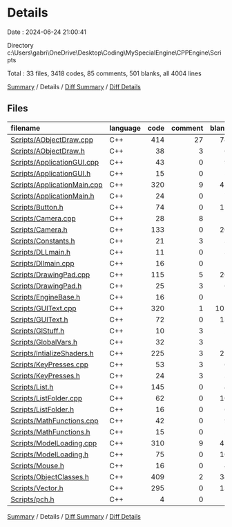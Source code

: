 # Details

Date : 2024-06-24 21:00:41

Directory c:\\Users\\gabri\\OneDrive\\Desktop\\Coding\\MySpecialEngine\\CPPEngine\\Scripts

Total : 33 files,  3418 codes, 85 comments, 501 blanks, all 4004 lines

[Summary](results.md) / Details / [Diff Summary](diff.md) / [Diff Details](diff-details.md)

## Files
| filename | language | code | comment | blank | total |
| :--- | :--- | ---: | ---: | ---: | ---: |
| [Scripts/AObjectDraw.cpp](/Scripts/AObjectDraw.cpp) | C++ | 414 | 27 | 74 | 515 |
| [Scripts/AObjectDraw.h](/Scripts/AObjectDraw.h) | C++ | 38 | 3 | 6 | 47 |
| [Scripts/ApplicationGUI.cpp](/Scripts/ApplicationGUI.cpp) | C++ | 43 | 0 | 9 | 52 |
| [Scripts/ApplicationGUI.h](/Scripts/ApplicationGUI.h) | C++ | 15 | 0 | 5 | 20 |
| [Scripts/ApplicationMain.cpp](/Scripts/ApplicationMain.cpp) | C++ | 320 | 9 | 42 | 371 |
| [Scripts/ApplicationMain.h](/Scripts/ApplicationMain.h) | C++ | 24 | 0 | 7 | 31 |
| [Scripts/Button.h](/Scripts/Button.h) | C++ | 74 | 0 | 12 | 86 |
| [Scripts/Camera.cpp](/Scripts/Camera.cpp) | C++ | 28 | 8 | 2 | 38 |
| [Scripts/Camera.h](/Scripts/Camera.h) | C++ | 133 | 0 | 20 | 153 |
| [Scripts/Constants.h](/Scripts/Constants.h) | C++ | 21 | 3 | 3 | 27 |
| [Scripts/DLLmain.h](/Scripts/DLLmain.h) | C++ | 11 | 0 | 3 | 14 |
| [Scripts/Dllmain.cpp](/Scripts/Dllmain.cpp) | C++ | 16 | 0 | 1 | 17 |
| [Scripts/DrawingPad.cpp](/Scripts/DrawingPad.cpp) | C++ | 115 | 5 | 20 | 140 |
| [Scripts/DrawingPad.h](/Scripts/DrawingPad.h) | C++ | 25 | 3 | 6 | 34 |
| [Scripts/EngineBase.h](/Scripts/EngineBase.h) | C++ | 16 | 0 | 1 | 17 |
| [Scripts/GUIText.cpp](/Scripts/GUIText.cpp) | C++ | 320 | 1 | 102 | 423 |
| [Scripts/GUIText.h](/Scripts/GUIText.h) | C++ | 72 | 0 | 13 | 85 |
| [Scripts/GlStuff.h](/Scripts/GlStuff.h) | C++ | 10 | 3 | 2 | 15 |
| [Scripts/GlobalVars.h](/Scripts/GlobalVars.h) | C++ | 32 | 3 | 1 | 36 |
| [Scripts/IntializeShaders.h](/Scripts/IntializeShaders.h) | C++ | 225 | 3 | 22 | 250 |
| [Scripts/KeyPresses.cpp](/Scripts/KeyPresses.cpp) | C++ | 53 | 3 | 6 | 62 |
| [Scripts/KeyPresses.h](/Scripts/KeyPresses.h) | C++ | 24 | 3 | 3 | 30 |
| [Scripts/List.h](/Scripts/List.h) | C++ | 145 | 0 | 4 | 149 |
| [Scripts/ListFolder.cpp](/Scripts/ListFolder.cpp) | C++ | 62 | 0 | 10 | 72 |
| [Scripts/ListFolder.h](/Scripts/ListFolder.h) | C++ | 16 | 0 | 6 | 22 |
| [Scripts/MathFunctions.cpp](/Scripts/MathFunctions.cpp) | C++ | 42 | 0 | 9 | 51 |
| [Scripts/MathFunctions.h](/Scripts/MathFunctions.h) | C++ | 15 | 0 | 2 | 17 |
| [Scripts/ModelLoading.cpp](/Scripts/ModelLoading.cpp) | C++ | 310 | 9 | 47 | 366 |
| [Scripts/ModelLoading.h](/Scripts/ModelLoading.h) | C++ | 75 | 0 | 10 | 85 |
| [Scripts/Mouse.h](/Scripts/Mouse.h) | C++ | 16 | 0 | 4 | 20 |
| [Scripts/ObjectClasses.h](/Scripts/ObjectClasses.h) | C++ | 409 | 2 | 34 | 445 |
| [Scripts/Vector.h](/Scripts/Vector.h) | C++ | 295 | 0 | 13 | 308 |
| [Scripts/pch.h](/Scripts/pch.h) | C++ | 4 | 0 | 2 | 6 |

[Summary](results.md) / Details / [Diff Summary](diff.md) / [Diff Details](diff-details.md)